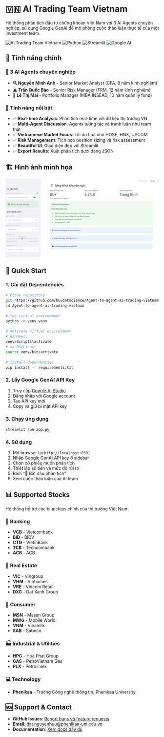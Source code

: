 # 🇻🇳 AI Trading Team Vietnam

Hệ thống phân tích đầu tư chứng khoán Việt Nam với 3 AI Agents chuyên nghiệp, sử dụng Google GenAI để mô phỏng cuộc thảo luận thực tế của một investment team.

![AI Trading Team Vietnam](https://img.shields.io/badge/Vietnam-Stock%20Market-red?style=for-the-badge&logo=vietnam)
![Python](https://img.shields.io/badge/Python-3.8+-blue?style=for-the-badge&logo=python)
![Streamlit](https://img.shields.io/badge/Streamlit-FF4B4B?style=for-the-badge&logo=streamlit)
![Google AI](https://img.shields.io/badge/Google_AI-Gemini-4285F4?style=for-the-badge&logo=google)

## 🌟 Tính năng chính

### 👥 3 AI Agents chuyên nghiệp
- **🔍 Nguyễn Minh Anh** - Senior Market Analyst (CFA, 8 năm kinh nghiệm)
- **⚠️ Trần Quốc Bảo** - Senior Risk Manager (FRM, 12 năm kinh nghiệm)  
- **💼 Lê Thị Mai** - Portfolio Manager (MBA INSEAD, 10 năm quản lý fund)

### 🚀 Tính năng nổi bật
- ✅ **Real-time Analysis**: Phân tích real-time với dữ liệu thị trường VN
- ✅ **Multi-Agent Discussion**: Agents tương tác và tranh luận như team thật
- ✅ **Vietnamese Market Focus**: Tối ưu hoá cho HOSE, HNX, UPCOM
- ✅ **Risk Management**: Tích hợp position sizing và risk assessment
- ✅ **Beautiful UI**: Giao diện đẹp với Streamlit
- ✅ **Export Results**: Xuất phân tích dưới dạng JSON

## 🏗️ Hình ảnh minh họa

![alt text](image.png)

## 🚀 Quick Start

### 1. Cài đặt Dependencies

```bash
# Clone repository
git https://github.com/huudatscience/Agent-to-agent-ai-trading-vietnam
cd Agent-to-agent-ai-trading-vietnam

# Tạo virtual environment
python -m venv venv

# Activate virtual environment
# Windows:
venv\Scripts\activate
# macOS/Linux:
source venv/bin/activate

# Install dependencies
pip install -r requirements.txt
```

### 2. Lấy Google GenAI API Key

1. Truy cập [Google AI Studio](https://makersuite.google.com/app/apikey)
2. Đăng nhập với Google account
3. Tạo API key mới
4. Copy và giữ bí mật API key

### 3. Chạy ứng dụng

```bash
streamlit run app.py
```

### 4. Sử dụng

1. Mở browser tại `http://localhost:8501`
2. Nhập Google GenAI API key ở sidebar
3. Chọn cổ phiếu muốn phân tích
4. Thiết lập số tiền và mức độ rủi ro
5. Bấm "🚀 Bắt đầu phân tích"
6. Xem cuộc thảo luận của AI team

## 📊 Supported Stocks

Hệ thống hỗ trợ các bluechips chính của thị trường Việt Nam:

### 🏦 Banking
- **VCB** - Vietcombank
- **BID** - BIDV  
- **CTG** - VietinBank
- **TCB** - Techcombank
- **ACB** - ACB

### 🏢 Real Estate
- **VIC** - Vingroup
- **VHM** - Vinhomes
- **VRE** - Vincom Retail
- **DXG** - Dat Xanh Group

### 🛒 Consumer
- **MSN** - Masan Group
- **MWG** - Mobile World
- **VNM** - Vinamilk
- **SAB** - Sabeco

### 🏭 Industrial & Utilities
- **HPG** - Hoa Phat Group
- **GAS** - PetroVietnam Gas
- **PLX** - Petrolimex

### 💻 Technology  
- **Phenikaa** - Trường Công nghệ thông tin, Phenikaa University

## 🆘 Support & Contact

- **GitHub Issues**: [Report bugs và feature requests](https://github.com/huudatscience)
- **Email**: dat.nguyenhuu@phenikaa-uni.edu.vn
- **Documentation**: [Xem docs đầy đủ](https://huudatscience.github.io/)